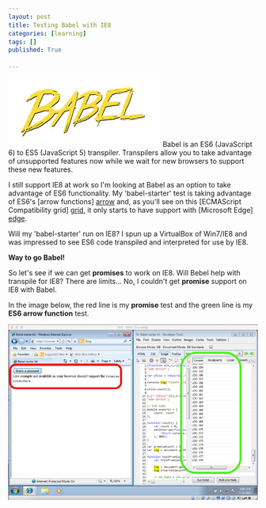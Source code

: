 ```yaml
---
layout: post
title: Testing Babel with IE8
categories: [learning]
tags: []
published: True

---
```

<img src="/images/babel.png">  
Babel is an ES6 (JavaScript 6) to ES5 (JavaScript 5) transpiler. Transpilers allow you to take advantage of unsupported features now while we wait for new browsers to support these new features. 

I still support IE8 at work so I'm looking at Babel as an option to take advantage of ES6 functionality. My 'babel-starter' test is taking advantage of ES6's [arrow functions] [arrow] and, as you'll see on this [ECMAScript Compatibility grid] [grid], it only starts to have support with [Microsoft Edge] [edge].

Will my 'babel-starter' run on IE8? I spun up a VirtualBox of Win7/IE8 and was impressed to see ES6 code transpiled and interpreted for use by IE8. 

**Way to go Babel!**

So let's see if we can get **promises** to work on IE8. Will Bebel help with transpile for IE8? 
There are limits... No, I couldn't get **promise** support on IE8 with Babel.

In the image below, the red line is my **promise** test and the green line is my **ES6 arrow function** test.

<img src="/images/BabelProofIE8.png">

[arrow]: http://www.ecma-international.org/ecma-262/6.0/#sec-arrow-function-definitions
[grid]: https://kangax.github.io/compat-table/es6/
[edge]: https://www.microsoft.com/en-us/windows/microsoft-edge